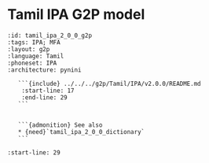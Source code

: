 
# Tamil IPA G2P model

``````{g2p} Tamil IPA G2P model
:id: tamil_ipa_2_0_0_g2p
:tags: IPA; MFA
:layout: g2p
:language: Tamil
:phoneset: IPA
:architecture: pynini

   ```{include} ../../../g2p/Tamil/IPA/v2.0.0/README.md
    :start-line: 17
    :end-line: 29
   ```


   ```{admonition} See also
   * {need}`tamil_ipa_2_0_0_dictionary`
   ```
``````

```{include} ../../../g2p/Tamil/IPA/v2.0.0/README.md
:start-line: 29
```
